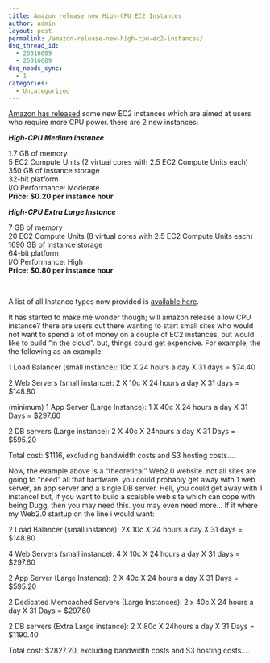 ```yaml
---
title: Amazon release new High-CPU EC2 Instances
author: admin
layout: post
permalink: /amazon-release-new-high-cpu-ec2-instances/
dsq_thread_id:
  - 26016609
  - 26016609
dsq_needs_sync:
  - 1
categories:
  - Uncategorized
---
```

[Amazon has released][1] some new EC2 instances which are aimed at users who require more CPU power. there are 2 new instances: 

***High-CPU Medium Instance*** 

1.7 GB of memory  
5 EC2 Compute Units (2 virtual cores with 2.5 EC2 Compute Units each)  
350 GB of instance storage  
32-bit platform  
I/O Performance: Moderate   
**Price: $0.20 per instance hour**



***High-CPU Extra Large Instance*** 

7 GB of memory  
20 EC2 Compute Units (8 virtual cores with 2.5 EC2 Compute Units each)  
1690 GB of instance storage  
64-bit platform  
I/O Performance: High  
**Price: $0.80 per instance hour**

&nbsp;

A list of all Instance types now provided is [available here][2].

It has started to make me wonder though; will amazon release a low CPU instance? there are users out there wanting to start small sites who would not want to spend a lot of money on a couple of EC2 instances, but would like to build &#8220;in the cloud&#8221;. but, things could get expencive. For example, the the following as an example:

1 Load Balancer (small instance): 10c X 24 hours a day X 31 days = $74.40

2 Web Servers (small instance): 2 X 10c X 24 hours a day X 31 days = $148.80

(minimum) 1 App Server (Large Instance): 1 X 40c X 24 hours a day X 31 Days = $297.60

2 DB servers (Large instance): 2 X 40c X 24hours a day X 31 Days = $595.20

Total cost: $1116, excluding bandwidth costs and S3 hosting costs&#8230;.

Now, the example above is a &#8220;theoretical&#8221; Web2.0 website. not all sites are going to &#8220;need&#8221; all that hardware. you could probably get away with 1 web server, an app server and a single DB server. Hell, you could get away with 1 instance! but, if you want to build a scalable web site which can cope with being Dugg, then you may need this. you may even need more&#8230; If it where my Web2.0 startup on the line i would want:

2 Load Balancer (small instance): 2X 10c X 24 hours a day X 31 days = $148.80

4 Web Servers (small instance): 4 X 10c X 24 hours a day X 31 days = $297.60

2 App Server (Large Instance): 2 X 40c X 24 hours a day X 31 Days = $595.20

2 Dedicated Memcached Servers (Large Instances): 2 x 40c X 24 hours a day X 31 Days = $297.60

2 DB servers (Extra Large instance): 2 X 80c X 24hours a day X 31 Days = $1190.40

Total cost: $2827.20, excluding bandwidth costs and S3 hosting costs&#8230;.

 [1]: http://developer.amazonwebservices.com/connect/ann.jspa?annID=321
 [2]: http://www.amazon.com/Instances-EC2-AWS/b/?ie=UTF8&node=370375011